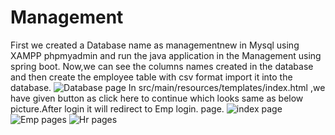# Management
First we created a Database name as managementnew in Mysql using XAMPP phpmyadmin and run the java application in the Management using spring boot.
Now,we can see the columns names created in the database and then create the employee table with csv format import it into the database.
![Database page](https://user-images.githubusercontent.com/121932305/215082001-a006f017-22a8-48cb-a1d3-4530df138157.jpg)
In src/main/resources/templates/index.html ,we have given button as click here to continue which looks same as below picture.After login it will redirect to Emp login. page.
![index page](https://user-images.githubusercontent.com/121932305/215082447-44bf82c2-f0cd-4bd9-a2b8-f384633e399c.jpg)
![Emp pages](https://user-images.githubusercontent.com/121932305/215082471-049652af-a67a-48e9-9609-d834e2747446.jpg)
![Hr pages](https://user-images.githubusercontent.com/121932305/215082483-a2df0771-3ca0-4307-84bd-17d354eb027f.jpg)


